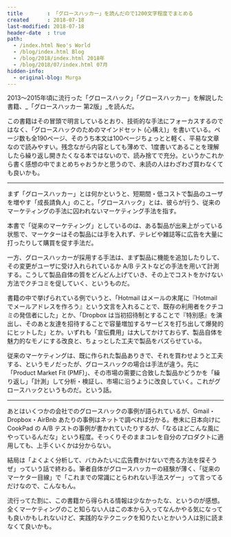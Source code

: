 ```yaml
---
title        : 「グロースハッカー」を読んだので1200文字程度でまとめる
created      : 2018-07-18
last-modified: 2018-07-18
header-date  : true
path:
  - /index.html Neo's World
  - /blog/index.html Blog
  - /blog/2018/index.html 2018年
  - /blog/2018/07/index.html 07月
hidden-info:
  - original-blog: Murga
---
```


2013〜2015年頃に流行った「グロースハック」「グロースハッカー」を解説した書籍、_「グロースハッカー 第2版」_を読んだ。

この書籍はその冒頭で明言しているとおり、技術的な手法にフォーカスするのではなく、「グロースハックのためのマインドセット (心構え)」を書いている。ページ数も全190ページ、そのうち本文は100ページちょっとと軽く、平易な文章なので読みやすい。残念ながら内容としても薄めで、1度書いてあることを理解したら繰り返し開きたくなる本ではないので、読み捨てで充分。というかこれから書く感想の中でまとめちゃおうかと思うので、未読の人はわざわざ買わなくても良いかも。

---

まず「グロースハッカー」とは何かというと、短期間・低コストで製品のユーザを増やす「成長請負人」のこと。「グロースハック」とは、彼らが行う、従来のマーケティングの手法に囚われないマーケティング手法を指す。

本書で「従来のマーケティング」としているのは、ある製品が出来上がっている状態で、マーケターはその製品には手を入れず、テレビや雑誌等に広告を大量に打ったりして購買を促す手法だ。

一方、グロースハッカーが採用する手法は、まず製品に機能を追加したりして、その変更がユーザに受け入れられているか A/B テストなどの手法を用いて計測する。こうして製品自体の質をどんどん上げていき、その上でコストをかけない方法でクチコミを促していく、というものだ。

書籍の中で挙げられている例でいうと、「Hotmail はメールの末尾に『Hotmail でメールアドレスを作ろう』という文言を入れることで、既存の利用者をクチコミの発信者にした」とか、「Dropbox は当初招待制とすることで『特別感』を演出し、そのあと友達を招待することで容量増加するサービスを打ち出して爆発的にヒットした」とか。いずれも「宣伝費用」は大してかけておらず、製品自体を魅力的なモノにする改良と、ちょっとした工夫で製品をバズらせている。

従来のマーケティングは、既に作られた製品ありきで、それを買わせようと工夫する、というモノだったが、グロースハックの場合は手法が違う。先に「Product Market Fit (PMF)」、その市場の需要に合致した製品かどうかを「繰り返し」「計測」して分析・検証し、市場に沿うように改良していく。これがグロースハックというものだ。という話。

---

あとはいくつかの会社でのグロースハックの事例が語られているが、Gmail・Dropbox・AirBnb あたりの事例はネットで調べれば分かる。巻末に日本向けに CookPad の A/B テストの事例が書かれていたりするが、「なるほどこんな風にやっているんだな」という程度。そっくりそのままコレを自分のプロダクトに適用しても、上手くいくかは分からない。

結局は「よくよく分析して、バカみたいに広告費かけないで売る方法を探そうぜ」っていう話で終わる。筆者自体がグロースハッカーの経験が薄く、「従来のマーケター目線」で「これまでの常識にとらわれない手法スゲー」って言ってるだけなので、こんなもん。

流行ってた割に、この書籍から得られる情報は少なかったな、というのが感想。全くマーケティングのこと知らない人はこの本から入ってなんかやる気になっても良いかもしれないけど、実践的なテクニックを知りたいとかいう人は別に読まなくて良いかも。
